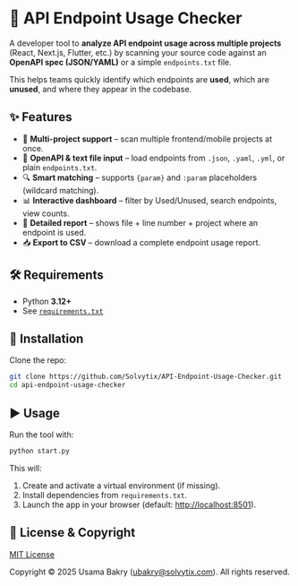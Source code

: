 # 🧩 API Endpoint Usage Checker

A developer tool to **analyze API endpoint usage across multiple projects** (React, Next.js, Flutter, etc.) by scanning your source code against an **OpenAPI spec (JSON/YAML)** or a simple `endpoints.txt` file.  

This helps teams quickly identify which endpoints are **used**, which are **unused**, and where they appear in the codebase.  

## ✨ Features

- 📂 **Multi-project support** – scan multiple frontend/mobile projects at once.  
- 📑 **OpenAPI & text file input** – load endpoints from `.json`, `.yaml`, `.yml`, or plain `endpoints.txt`.  
- 🔍 **Smart matching** – supports `{param}` and `:param` placeholders (wildcard matching).  
- 📊 **Interactive dashboard** – filter by Used/Unused, search endpoints, view counts.  
- 📄 **Detailed report** – shows file + line number + project where an endpoint is used.  
- 📥 **Export to CSV** – download a complete endpoint usage report.  

## 🛠️ Requirements

- Python **3.12+**
- See [`requirements.txt`](requirements.txt)

## 🚀 Installation

Clone the repo:

```bash
git clone https://github.com/Solvytix/API-Endpoint-Usage-Checker.git
cd api-endpoint-usage-checker
```
## ▶️ Usage

Run the tool with:

```bash
python start.py
```
This will:  
1. Create and activate a virtual environment (if missing).  
2. Install dependencies from `requirements.txt`.  
3. Launch the app in your browser (default: [http://localhost:8501](http://localhost:8501)).  

## 📜 License & Copyright

[MIT License](LICENSE)  

Copyright © 2025 Usama Bakry (ubakry@solvytix.com). All rights reserved.